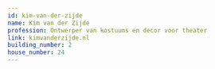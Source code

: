 ```yaml
---
id: kim-van-der-zijde
name: Kim van der Zijde
profession: Ontwerper van kostuums en decor voor theater
link: kimvanderzijde.nl
building_number: 2
house_number: 24
---
```



